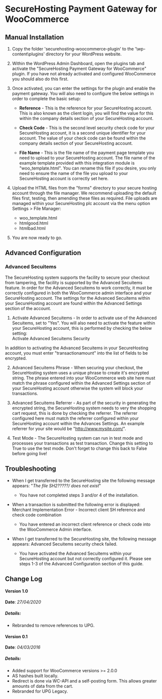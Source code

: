 SecureHosting Payment Gateway for WooCommerce
============================================

Manual Installation
-------------------

1. Copy the folder 'securehosting-woocommerce-plugin' to the '\wp-content\plugins\' directory for your WordPress website.

2. Within the WordPress Admin Dashboard, open the plugins tab and activate the "SecureHosting Payment Gateway for WooCommerce" plugin.
        If you have not already activated and configured WooCommerce you should also do this first.

3. Once activated, you can enter the settings for the plugin and enable the payment gateway. You will also need to configure the below settings
		in order to complete the basic setup:

    - **Reference** - This is the reference for your SecureHosting account. This is also known as the client login,
	you will find the value for this within the company details section of your SecureHosting account.

    - **Check Code** - This is the second level security check code for your SecureHosting account, it is a second
		unique identifier for your account. The value of your check code can be found within the company
		details section of your SecureHosting account.

    - **File Name** - This is the file name of the payment page template you need to upload to your SecureHosting
		account. The file name of the example template provided with this integration module is "woo_template.html". 
		You can rename this file if you desire, you only need to ensure the name of the file you upload to
		your SecureHosting account is correctly set here.

4. Upload the HTML files from the "forms" directory to your secure hosting account through the file manager. We recommend uploading the default files first, testing, then amending these files as required. File uploads are managed within your SecureHosting plc account via the menu option Settings > File Manager:
    - woo_template.html
    - htmlgood.html
    - htmlbad.html
    
5.	You are now ready to go.


Advanced Configuration
----------------------

### Advanced Secuitems

The SecureHosting system supports the facility to secure your checkout from tampering, the facility is supported by
the Advanced Secuitems feature. In order for the Advanced Secuitems to work correctly, it must be correctly
configured in both the WooCommerce admin interface and your SecureHosting account. The settings for the Advanced Secuitems
within your SecureHosting account are found within the Advanced Settings section of the account.

1.	Activate Advanced Secuitems - In order to activate use of the Advanced Secuitems, set to "Yes". You will also
need to activate the feature within your SecureHosting account, this is performed by checking the below setting:	
	Activate Advanced Secuitems Security
	
In addition to activating the Advanced Secuitems in your SecureHosting account, you must enter "transactionamount" into
the list of fields to be encrypted.
	
2.	Advanced Secuitems Phrase - When securing your checkout, the SecureHosting system uses a unique phrase to create it's
		encrypted string. The phrase entered into your WooCommerce web site here must match the phrase configured
		within the Advanced Settings section of your SecureHosting account otherwise the system will block your transactions.
	
3.	Advanced Secuitems Referrer - As part of the security in generating the encrypted string, the SecureHosting system needs
		to very the shopping cart request, this is done by checking the referrer. The referrer configured here must match
		the referrer configured within your SecureHosting account within the Advances Settings. An example referrer for your
		site would be "http://www.mysite.com/".
	
5.	Test Mode - The SecureHosting system can run in test mode and processes your transactions as test transaction. Change this
		setting to True to use the test mode. Don't forget to change this back to False before going live!

Troubleshooting
-------------------

- When I get transferred to the SecureHosting site the following message appears: "_The file SH2?????/ does not exist_"
    - You have not completed steps 3 and/or 4 of the installation.

- When a transaction is submitted the following error is displayed: Merchant Implementation Error - Incorrect client SH reference and check code combination
    - You have entered an incorrect client reference or check code into the WooCommerce Admin interface.

- When I get transferred to the SecureHosting site, the following message appears: Advanced Secuitems security check failed.
    - You have activated the Advanced Secuitems within your SecureHosting account but not correctly configured it. Please see steps 1-3 of the Advanced Configuration section of this guide.


Change Log
----------

#### Version 1.0
**Date**: _27/04/2020_

##### Details:
* Rebranded to remove references to UPG.

#### Version 0.1
**Date**: _04/03/2016_

##### Details:
* Added support for WooCommerce versions >= 2.0.0
* AS hashes built locally.
* Redirect is done via WC-API and a self-posting form. This allows greater amounts of data from the cart.
* Rebranded for UPG Legacy.

